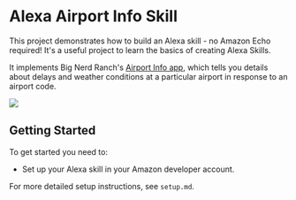 # Alexa Airport Info Skill

This project demonstrates how to build an Alexa skill - no Amazon Echo required! It's a useful project to learn the basics of creating Alexa Skills.

It implements Big Nerd Ranch's [Airport Info app](https://github.com/bignerdranch/alexa-airportinfo), which tells you details about delays and weather conditions at a particular airport in response to an airport code.

![](https://cdn.gomix.com/681cc882-059d-4b05-a1f6-6cbc099cc79c%2FalexaSkillGIF.gif)

## Getting Started
To get started you need to:
- Set up your Alexa skill in your Amazon developer account.

For more detailed setup instructions, see `setup.md`.